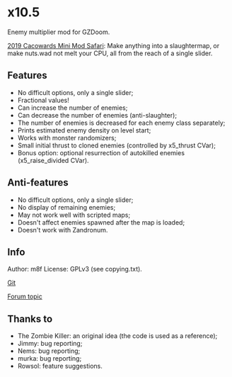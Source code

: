 # x10.5

Enemy multiplier mod for GZDoom.

[2019 Cacowards Mini Mod Safari](https://www.doomworld.com/cacowards/2019/gameplay/):
Make anything into a slaughtermap, or make nuts.wad not melt your CPU, all from the reach of a single slider.

## Features

- No difficult options, only a single slider;
- Fractional values!
- Can increase the number of enemies;
- Can decrease the number of enemies (anti-slaughter);
- The number of enemies is decreased for each enemy class separately;
- Prints estimated enemy density on level start;
- Works with monster randomizers;
- Small initial thrust to cloned enemies (controlled by x5_thrust CVar);
- Bonus option: optional resurrection of autokilled enemies (x5_raise_divided CVar).

## Anti-features

- No difficult options, only a single slider;
- No display of remaining enemies;
- May not work well with scripted maps;
- Doesn't affect enemies spawned after the map is loaded;
- Doesn't work with Zandronum.

## Info

Author: m8f
License: GPLv3 (see copying.txt).

[Git](https://github.com/mmaulwurff/10.5x)

[Forum topic](https://forum.zdoom.org/viewtopic.php?f=43&t=65962#p1119733)

## Thanks to

- The Zombie Killer: an original idea (the code is used as a reference);
- Jimmy: bug reporting;
- Nems: bug reporting;
- murka: bug reporting;
- Rowsol: feature suggestions.
